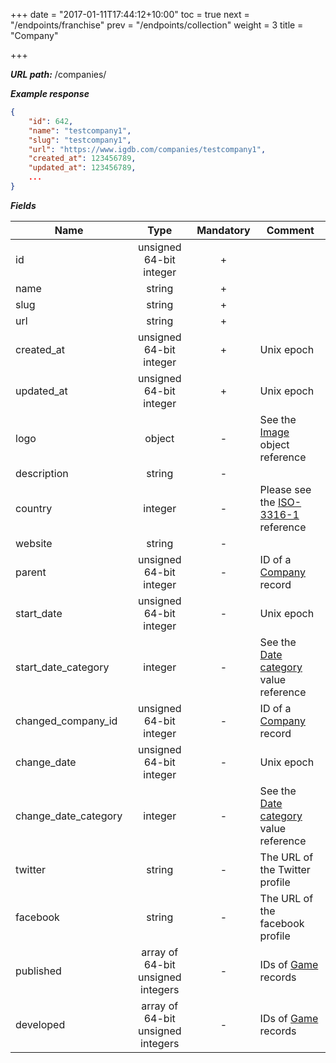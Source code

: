 +++
date = "2017-01-11T17:44:12+10:00"
toc = true
next = "/endpoints/franchise"
prev = "/endpoints/collection"
weight = 3
title = "Company"

+++

***URL path:*** /companies/

***Example response***

```json
{
    "id": 642,
    "name": "testcompany1",
    "slug": "testcompany1",
    "url": "https://www.igdb.com/companies/testcompany1",
    "created_at": 123456789,
    "updated_at": 123456789,
    ...
}
```

***Fields***

| Name                 | Type                              | Mandatory | Comment |
| -------------------- |:---------------------------------:|:---------:| ------- |
| id                   | unsigned 64-bit integer           |     +     ||
| name                 | string                            |     +     ||
| slug                 | string                            |     +     ||
| url                  | string                            |     +     ||
| created_at           | unsigned 64-bit integer           |     +     | Unix epoch |
| updated_at           | unsigned 64-bit integer           |     +     | Unix epoch |
| logo                 | object                            |     -     | See the [Image](../../misc-objects/image) object reference |
| description          | string                            |     -     ||
| country              | integer                           |     -     | Please see the [ISO-3316-1](https://en.wikipedia.org/wiki/ISO_3166-1_numeric) reference |
| website              | string                            |     -     ||
| parent               | unsigned 64-bit integer           |     -     | ID of a [Company](../company) record |
| start_date           | unsigned 64-bit integer           |     -     | Unix epoch |
| start_date_category  | integer                           |     -     | See the [Date category](../../enum-fields/date-category) value reference |
| changed_company_id   | unsigned 64-bit integer           |     -     | ID of a [Company](../company) record |
| change_date          | unsigned 64-bit integer           |     -     | Unix epoch |
| change_date_category | integer                           |     -     | See the [Date category](../../enum-fields/date-category) value reference |
| twitter              | string                            |     -     | The URL of the Twitter profile |
| facebook             | string                            |     -     | The URL of the facebook profile |
| published            | array of 64-bit unsigned integers |     -     | IDs of [Game](../game) records |
| developed            | array of 64-bit unsigned integers |     -     | IDs of [Game](../game) records |
